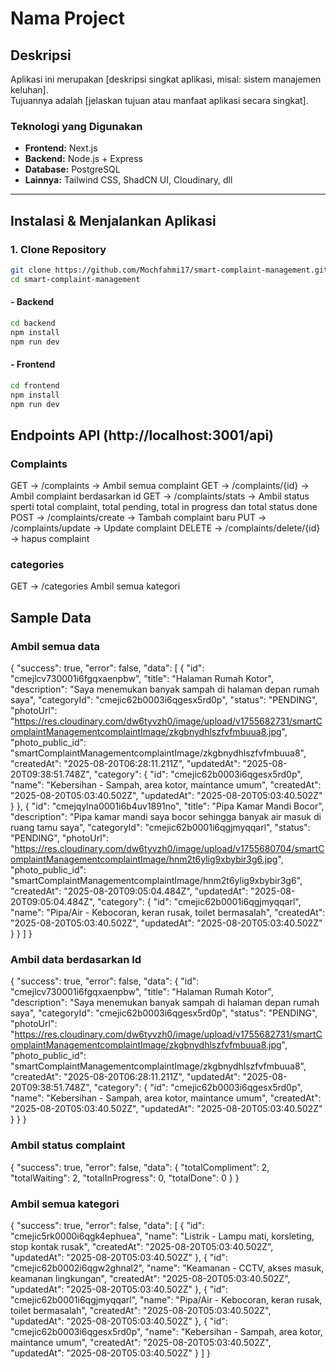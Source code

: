 # Nama Project

## Deskripsi
Aplikasi ini merupakan [deskripsi singkat aplikasi, misal: sistem manajemen keluhan].  
Tujuannya adalah [jelaskan tujuan atau manfaat aplikasi secara singkat].

### Teknologi yang Digunakan
- **Frontend:** Next.js
- **Backend:** Node.js + Express
- **Database:** PostgreSQL  
- **Lainnya:** Tailwind CSS, ShadCN UI, Cloudinary, dll

---

## Instalasi & Menjalankan Aplikasi

### 1. Clone Repository
```bash
git clone https://github.com/Mochfahmi17/smart-complaint-management.git
cd smart-complaint-management
```

#### - Backend
```bash
cd backend
npm install
npm run dev
```

#### - Frontend
```bash
cd frontend
npm install
npm run dev
```

## Endpoints API (http://localhost:3001/api)
### Complaints
GET -> /complaints -> Ambil semua complaint
GET -> /complaints/{id} -> Ambil complaint berdasarkan id
GET -> /complaints/stats -> Ambil status sperti total complaint, total pending, total in progress dan total status done
POST -> /complaints/create -> Tambah complaint baru
PUT -> /complaints/update -> Update complaint
DELETE -> /complaints/delete/{id} -> hapus complaint

### categories
GET -> /categories Ambil semua kategori

## Sample Data
### Ambil semua data
{
    "success": true,
    "error": false,
    "data": [
        {
            "id": "cmejlcv730001i6fgqxaenpbw",
            "title": "Halaman Rumah Kotor",
            "description": "Saya menemukan banyak sampah di halaman depan rumah saya",
            "categoryId": "cmejic62b0003i6qgesx5rd0p",
            "status": "PENDING",
            "photoUrl": "https://res.cloudinary.com/dw6tyvzh0/image/upload/v1755682731/smartComplaintManagementcomplaintImage/zkgbnydhlszfvfmbuua8.jpg",
            "photo_public_id": "smartComplaintManagementcomplaintImage/zkgbnydhlszfvfmbuua8",
            "createdAt": "2025-08-20T06:28:11.211Z",
            "updatedAt": "2025-08-20T09:38:51.748Z",
            "category": {
                "id": "cmejic62b0003i6qgesx5rd0p",
                "name": "Kebersihan - Sampah, area kotor, maintance umum",
                "createdAt": "2025-08-20T05:03:40.502Z",
                "updatedAt": "2025-08-20T05:03:40.502Z"
            }
        },
        {
            "id": "cmejqylna0001i6b4uv1891no",
            "title": "Pipa Kamar Mandi Bocor",
            "description": "Pipa kamar mandi saya bocor sehingga banyak air masuk di ruang tamu saya",
            "categoryId": "cmejic62b0001i6qgjmyqqarl",
            "status": "PENDING",
            "photoUrl": "https://res.cloudinary.com/dw6tyvzh0/image/upload/v1755680704/smartComplaintManagementcomplaintImage/hnm2t6ylig9xbybir3g6.jpg",
            "photo_public_id": "smartComplaintManagementcomplaintImage/hnm2t6ylig9xbybir3g6",
            "createdAt": "2025-08-20T09:05:04.484Z",
            "updatedAt": "2025-08-20T09:05:04.484Z",
            "category": {
                "id": "cmejic62b0001i6qgjmyqqarl",
                "name": "Pipa/Air - Kebocoran, keran rusak, toilet bermasalah",
                "createdAt": "2025-08-20T05:03:40.502Z",
                "updatedAt": "2025-08-20T05:03:40.502Z"
            }
        }
    ]
}

### Ambil data berdasarkan Id
{
    "success": true,
    "error": false,
    "data": {
        "id": "cmejlcv730001i6fgqxaenpbw",
        "title": "Halaman Rumah Kotor",
        "description": "Saya menemukan banyak sampah di halaman depan rumah saya",
        "categoryId": "cmejic62b0003i6qgesx5rd0p",
        "status": "PENDING",
        "photoUrl": "https://res.cloudinary.com/dw6tyvzh0/image/upload/v1755682731/smartComplaintManagementcomplaintImage/zkgbnydhlszfvfmbuua8.jpg",
        "photo_public_id": "smartComplaintManagementcomplaintImage/zkgbnydhlszfvfmbuua8",
        "createdAt": "2025-08-20T06:28:11.211Z",
        "updatedAt": "2025-08-20T09:38:51.748Z",
        "category": {
            "id": "cmejic62b0003i6qgesx5rd0p",
            "name": "Kebersihan - Sampah, area kotor, maintance umum",
            "createdAt": "2025-08-20T05:03:40.502Z",
            "updatedAt": "2025-08-20T05:03:40.502Z"
        }
    }
}

### Ambil status complaint
{
    "success": true,
    "error": false,
    "data": {
        "totalCompliment": 2,
        "totalWaiting": 2,
        "totalInProgress": 0,
        "totalDone": 0
    }
}

### Ambil semua kategori
{
    "success": true,
    "error": false,
    "data": [
        {
            "id": "cmejic5rk0000i6qgk4ephuea",
            "name": "Listrik - Lampu mati, korsleting, stop kontak rusak",
            "createdAt": "2025-08-20T05:03:40.502Z",
            "updatedAt": "2025-08-20T05:03:40.502Z"
        },
        {
            "id": "cmejic62b0002i6qgw2ghnal2",
            "name": "Keamanan - CCTV, akses masuk, keamanan lingkungan",
            "createdAt": "2025-08-20T05:03:40.502Z",
            "updatedAt": "2025-08-20T05:03:40.502Z"
        },
        {
            "id": "cmejic62b0001i6qgjmyqqarl",
            "name": "Pipa/Air - Kebocoran, keran rusak, toilet bermasalah",
            "createdAt": "2025-08-20T05:03:40.502Z",
            "updatedAt": "2025-08-20T05:03:40.502Z"
        },
        {
            "id": "cmejic62b0003i6qgesx5rd0p",
            "name": "Kebersihan - Sampah, area kotor, maintance umum",
            "createdAt": "2025-08-20T05:03:40.502Z",
            "updatedAt": "2025-08-20T05:03:40.502Z"
        }
    ]
}
